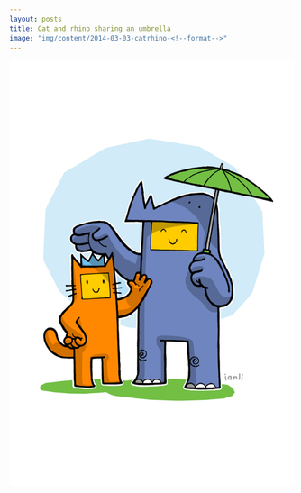 ```yaml
---
layout: posts
title: Cat and rhino sharing an umbrella
image: "img/content/2014-03-03-catrhino-<!--format-->"
---
```


<img src="/img/content/2014-03-03-catrhino-640x960.png"
     class="img-rounded
            img-responsive
            post-img">